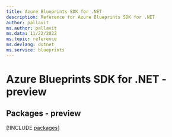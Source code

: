 ```yaml
---
title: Azure Blueprints SDK for .NET
description: Reference for Azure Blueprints SDK for .NET
author: pallavit
ms.author: pallavit
ms.data: 11/22/2022
ms.topic: reference
ms.devlang: dotnet
ms.service: blueprints
---
```

# Azure Blueprints SDK for .NET - preview
## Packages - preview
[!INCLUDE [packages](blueprints-index.md)]